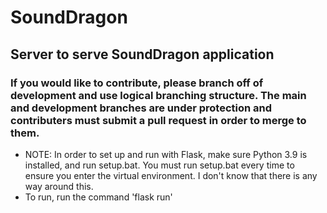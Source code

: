 # SoundDragon
## Server to serve SoundDragon application
### If you would like to contribute, please branch off of development and use logical branching structure. The main and development branches are under protection and contributers must submit a pull request in order to merge to them.

- NOTE: In order to set up and run with Flask, make sure Python 3.9 is installed, and run setup.bat. You must run setup.bat every time to ensure you enter the virtual environment. I don't know that there is any way around this.
- To run, run the command 'flask run'
